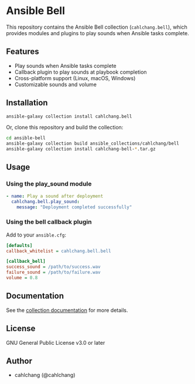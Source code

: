 # Ansible Bell

This repository contains the Ansible Bell collection (`cahlchang.bell`), which provides modules and plugins to play sounds when Ansible tasks complete.

## Features

- Play sounds when Ansible tasks complete
- Callback plugin to play sounds at playbook completion
- Cross-platform support (Linux, macOS, Windows)
- Customizable sounds and volume

## Installation

```bash
ansible-galaxy collection install cahlchang.bell
```

Or, clone this repository and build the collection:

```bash
cd ansible-bell
ansible-galaxy collection build ansible_collections/cahlchang/bell
ansible-galaxy collection install cahlchang-bell-*.tar.gz
```

## Usage

### Using the play_sound module

```yaml
- name: Play a sound after deployment
  cahlchang.bell.play_sound:
    message: "Deployment completed successfully"
```

### Using the bell callback plugin

Add to your `ansible.cfg`:

```ini
[defaults]
callback_whitelist = cahlchang.bell.bell

[callback_bell]
success_sound = /path/to/success.wav
failure_sound = /path/to/failure.wav
volume = 0.8
```

## Documentation

See the [collection documentation](ansible_collections/cahlchang/bell/README.md) for more details.

## License

GNU General Public License v3.0 or later

## Author

- cahlchang (@cahlchang)